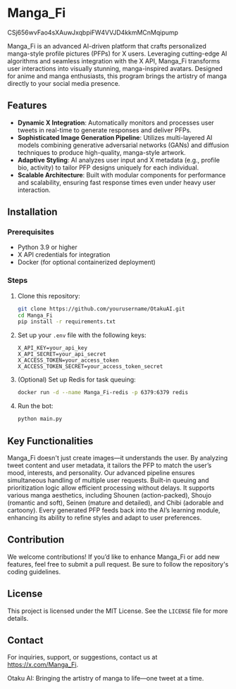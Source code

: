 # Manga_Fi

CSj656wvFao4sXAuwJxqbpiFW4VVJD4kkmMCnMqipump

Manga_Fi is an advanced AI-driven platform that crafts personalized manga-style profile pictures (PFPs) for X users. Leveraging cutting-edge AI algorithms and seamless integration with the X API, Manga_Fi transforms user interactions into visually stunning, manga-inspired avatars. Designed for anime and manga enthusiasts, this program brings the artistry of manga directly to your social media presence.

## Features

- **Dynamic X Integration**: Automatically monitors and processes user tweets in real-time to generate responses and deliver PFPs.
- **Sophisticated Image Generation Pipeline**: Utilizes multi-layered AI models combining generative adversarial networks (GANs) and diffusion techniques to produce high-quality, manga-style artwork.
- **Adaptive Styling**: AI analyzes user input and X metadata (e.g., profile bio, activity) to tailor PFP designs uniquely for each individual.
- **Scalable Architecture**: Built with modular components for performance and scalability, ensuring fast response times even under heavy user interaction.

## Installation

### Prerequisites
- Python 3.9 or higher
- X API credentials for integration
- Docker (for optional containerized deployment)

### Steps

1. Clone this repository:
   ```bash
   git clone https://github.com/yourusername/OtakuAI.git
   cd Manga_Fi
   pip install -r requirements.txt
   ```
2. Set up your `.env` file with the following keys:
   ```
   X_API_KEY=your_api_key
   X_API_SECRET=your_api_secret
   X_ACCESS_TOKEN=your_access_token
   X_ACCESS_TOKEN_SECRET=your_access_token_secret
   ```
3. (Optional) Set up Redis for task queuing:
   ```bash
   docker run -d --name Manga_Fi-redis -p 6379:6379 redis
   ```
4. Run the bot:
   ```bash
   python main.py
   ```

## Key Functionalities

Manga_Fi doesn't just create images—it understands the user. By analyzing tweet content and user metadata, it tailors the PFP to match the user’s mood, interests, and personality. Our advanced pipeline ensures simultaneous handling of multiple user requests. Built-in queuing and prioritization logic allow efficient processing without delays. It supports various manga aesthetics, including Shounen (action-packed), Shoujo (romantic and soft), Seinen (mature and detailed), and Chibi (adorable and cartoony). Every generated PFP feeds back into the AI’s learning module, enhancing its ability to refine styles and adapt to user preferences.

## Contribution

We welcome contributions! If you’d like to enhance Manga_Fi or add new features, feel free to submit a pull request. Be sure to follow the repository's coding guidelines.

## License

This project is licensed under the MIT License. See the `LICENSE` file for more details.

## Contact

For inquiries, support, or suggestions, contact us at https://x.com/Manga_Fi.

Otaku AI: Bringing the artistry of manga to life—one tweet at a time.
